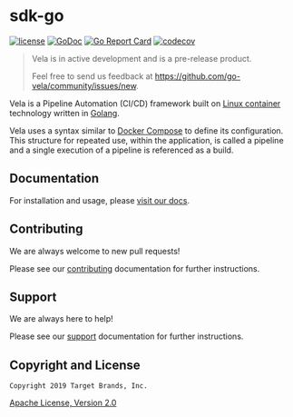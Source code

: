# sdk-go

[![license](https://img.shields.io/crates/l/gl.svg)](../LICENSE)
[![GoDoc](https://godoc.org/github.com/go-vela/sdk-go?status.svg)](https://godoc.org/github.com/go-vela/sdk-go)
[![Go Report Card](https://goreportcard.com/badge/go-vela/sdk-go)](https://goreportcard.com/report/go-vela/sdk-go)
[![codecov](https://codecov.io/gh/go-vela/sdk-go/branch/main/graph/badge.svg)](https://codecov.io/gh/go-vela/sdk-go)

> Vela is in active development and is a pre-release product.
>
> Feel free to send us feedback at https://github.com/go-vela/community/issues/new.

Vela is a Pipeline Automation (CI/CD) framework built on [Linux container](https://linuxcontainers.org/) technology written in [Golang](https://golang.org/).

Vela uses a syntax similar to [Docker Compose](https://docs.docker.com/compose/) to define its configuration. This structure for repeated use, within the application, is called a pipeline and a single execution of a pipeline is referenced as a build.

## Documentation

For installation and usage, please [visit our docs](https://go-vela.github.io/docs).

## Contributing

We are always welcome to new pull requests!

Please see our [contributing](CONTRIBUTING.md) documentation for further instructions.

## Support

We are always here to help!

Please see our [support](SUPPORT.md) documentation for further instructions.

## Copyright and License

```
Copyright 2019 Target Brands, Inc.
```

[Apache License, Version 2.0](../LICENSE)
